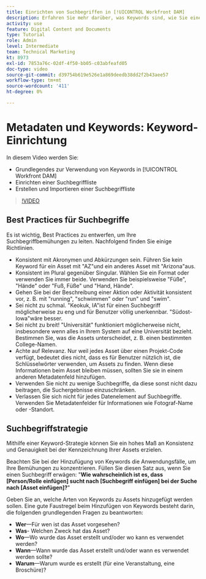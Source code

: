 ```yaml
---
title: Einrichten von Suchbegriffen in [!UICONTROL Workfront DAM]
description: Erfahren Sie mehr darüber, was Keywords sind, wie Sie eine Suchbegriffliste einrichten und wie Sie eine Liste mit Keywords erstellen und importieren in [!UICONTROL Workfront DAM].
activity: use
feature: Digital Content and Documents
type: Tutorial
role: Admin
level: Intermediate
team: Technical Marketing
kt: 8973
exl-id: 7853a76c-02df-4f50-bb05-c03abfeafd05
doc-type: video
source-git-commit: d39754b619e526e1a869deedb38dd2f2b43aee57
workflow-type: tm+mt
source-wordcount: '411'
ht-degree: 0%

---
```


# Metadaten und Keywords: Keyword-Einrichtung

In diesem Video werden Sie:

* Grundlegendes zur Verwendung von Keywords in [!UICONTROL Workfront DAM]
* Einrichten einer Suchbegriffliste
* Erstellen und Importieren einer Suchbegriffliste

>[!VIDEO](https://video.tv.adobe.com/v/335236/?quality=12)

## Best Practices für Suchbegriffe

Es ist wichtig, Best Practices zu entwerfen, um Ihre Suchbegriffbemühungen zu leiten. Nachfolgend finden Sie einige Richtlinien.

* Konsistent mit Akronymen und Abkürzungen sein. Führen Sie kein Keyword für ein Asset mit &quot;AZ&quot;und ein anderes Asset mit &quot;Arizona&quot;aus.
* Konsistent im Plural gegenüber Singular. Wählen Sie ein Format oder verwenden Sie immer beide. Verwenden Sie beispielsweise &quot;Füße&quot;, &quot;Hände&quot; oder &quot;Fuß, Füße&quot; und &quot;Hand, Hände&quot;.
* Gehen Sie bei der Beschreibung einer Aktion oder Aktivität konsistent vor, z. B. mit &quot;running&quot;, &quot;schwimmen&quot; oder &quot;run&quot; und &quot;swim&quot;.
* Sei nicht zu schmal. &quot;Keokuk, IA&quot;ist für einen Suchbegriff möglicherweise zu eng und für Benutzer völlig unerkennbar. &quot;Südost-Iowa&quot;wäre besser.
* Sei nicht zu breit! &quot;Universität&quot; funktioniert möglicherweise nicht, insbesondere wenn alles in Ihrem System auf eine Universität bezieht. Bestimmen Sie, was die Assets unterscheidet, z. B. einen bestimmten College-Namen.
* Achte auf Relevanz. Nur weil jedes Asset über einen Projekt-Code verfügt, bedeutet dies nicht, dass es für Benutzer nützlich ist, die Schlüsselwörter verwenden, um Assets zu finden. Wenn diese Informationen beim Asset bleiben müssen, sollten Sie sie in einem anderen Metadatenfeld hinzufügen.
* Verwenden Sie nicht zu wenige Suchbegriffe, da diese sonst nicht dazu beitragen, die Suchergebnisse einzuschränken.
* Verlassen Sie sich nicht für jedes Datenelement auf Suchbegriffe. Verwenden Sie Metadatenfelder für Informationen wie Fotograf-Name oder -Standort.

## Suchbegriffstrategie

Mithilfe einer Keyword-Strategie können Sie ein hohes Maß an Konsistenz und Genauigkeit bei der Kennzeichnung Ihrer Assets erzielen.

Beachten Sie bei der Hinzufügung von Keywords die Anwendungsfälle, um Ihre Bemühungen zu konzentrieren. Füllen Sie diesen Satz aus, wenn Sie einen Suchbegriff erwägen: &quot;**Wie wahrscheinlich ist es, dass [Person/Rolle einfügen] sucht nach [Suchbegriff einfügen] bei der Suche nach [Asset einfügen]?**&quot;

Geben Sie an, welche Arten von Keywords zu Assets hinzugefügt werden sollen. Eine gute Faustregel beim Hinzufügen von Keywords besteht darin, die folgenden grundlegenden Fragen zu beantworten:

* **Wer**—Für wen ist das Asset vorgesehen?
* **Was**- Welchen Zweck hat das Asset?
* **Wo**—Wo wurde das Asset erstellt und/oder wo kann es verwendet werden?
* **Wann**—Wann wurde das Asset erstellt und/oder wann es verwendet werden sollte?
* **Warum**—Warum wurde es erstellt (für eine Veranstaltung, eine Broschüre)?
